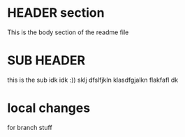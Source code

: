 # HEADER section

This is the body section of the readme file

# SUB HEADER

this is the sub idk idk :))
sklj dfslfjkln klasdfgjalkn flakfafl dk

# local changes

for branch stuff
